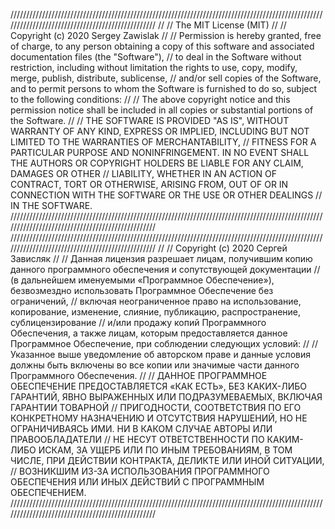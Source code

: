 /////////////////////////////////////////////////////////////////////////////////////////////////////////////////////////////////////////////////
//
// The MIT License (MIT)
//
// Copyright (c) 2020 Sergey Zawislak 
//
// Permission is hereby granted, free of charge, to any person obtaining a copy of this software and associated documentation files (the "Software"),
// to deal in the Software without restriction, including without limitation the rights to use, copy, modify, merge, publish, distribute, sublicense,
// and/or sell copies of the Software, and to permit persons to whom the Software is furnished to do so, subject to the following conditions:
//
// The above copyright notice and this permission notice shall be included in all copies or substantial portions of the Software.
//
// THE SOFTWARE IS PROVIDED "AS IS", WITHOUT WARRANTY OF ANY KIND, EXPRESS OR IMPLIED, INCLUDING BUT NOT LIMITED TO THE WARRANTIES OF MERCHANTABILITY,
// FITNESS FOR A PARTICULAR PURPOSE AND NONINFRINGEMENT. IN NO EVENT SHALL THE AUTHORS OR COPYRIGHT HOLDERS BE LIABLE FOR ANY CLAIM, DAMAGES OR OTHER 
// LIABILITY, WHETHER IN AN ACTION OF CONTRACT, TORT OR OTHERWISE, ARISING FROM, OUT OF OR IN CONNECTION WITH THE SOFTWARE OR THE USE OR OTHER DEALINGS
// IN THE SOFTWARE.
/////////////////////////////////////////////////////////////////////////////////////////////////////////////////////////////////////////////////
/////////////////////////////////////////////////////////////////////////////////////////////////////////////////////////////////////////////////
//
// Copyright (c) 2020 Сергей Зависляк
//
// Данная лицензия разрешает лицам, получившим копию данного программного обеспечения и сопутствующей документации 
// (в дальнейшем именуемыми «Программное Обеспечение»), безвозмездно использовать Программное Обеспечение без ограничений,
// включая неограниченное право на использование, копирование, изменение, слияние, публикацию, распространение, сублицензирование
// и/или продажу копий Программного Обеспечения, а также лицам, которым предоставляется данное Программное Обеспечение, при соблюдении следующих условий:
//
// Указанное выше уведомление об авторском праве и данные условия должны быть включены во все копии или значимые части данного Программного Обеспечения.
//
// ДАННОЕ ПРОГРАММНОЕ ОБЕСПЕЧЕНИЕ ПРЕДОСТАВЛЯЕТСЯ «КАК ЕСТЬ», БЕЗ КАКИХ-ЛИБО ГАРАНТИЙ, ЯВНО ВЫРАЖЕННЫХ ИЛИ ПОДРАЗУМЕВАЕМЫХ, ВКЛЮЧАЯ ГАРАНТИИ ТОВАРНОЙ 
// ПРИГОДНОСТИ, СООТВЕТСТВИЯ ПО ЕГО КОНКРЕТНОМУ НАЗНАЧЕНИЮ И ОТСУТСТВИЯ НАРУШЕНИЙ, НО НЕ ОГРАНИЧИВАЯСЬ ИМИ. НИ В КАКОМ СЛУЧАЕ АВТОРЫ ИЛИ ПРАВООБЛАДАТЕЛИ 
// НЕ НЕСУТ ОТВЕТСТВЕННОСТИ ПО КАКИМ-ЛИБО ИСКАМ, ЗА УЩЕРБ ИЛИ ПО ИНЫМ ТРЕБОВАНИЯМ, В ТОМ ЧИСЛЕ, ПРИ ДЕЙСТВИИ КОНТРАКТА, ДЕЛИКТЕ ИЛИ ИНОЙ СИТУАЦИИ, 
// ВОЗНИКШИМ ИЗ-ЗА ИСПОЛЬЗОВАНИЯ ПРОГРАММНОГО ОБЕСПЕЧЕНИЯ ИЛИ ИНЫХ ДЕЙСТВИЙ С ПРОГРАММНЫМ ОБЕСПЕЧЕНИЕМ. 
/////////////////////////////////////////////////////////////////////////////////////////////////////////////////////////////////////////////////
